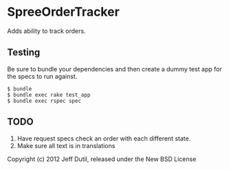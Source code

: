 SpreeOrderTracker
=================

Adds ability to track orders.

Testing
-------

Be sure to bundle your dependencies and then create a dummy test app for the specs to run against.

    $ bundle
    $ bundle exec rake test_app
    $ bundle exec rspec spec

TODO
----

1. Have request specs check an order with each different state.
1. Make sure all text is in translations

Copyright (c) 2012 Jeff Dutil, released under the New BSD License
